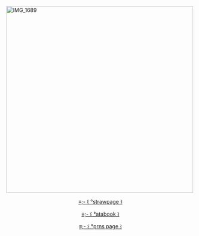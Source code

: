 <img width="500" height="500" alt="IMG_1689" src="https://github.com/user-attachments/assets/5b9dcc21-3768-41b3-9fdc-a624e0b3a1a7" />

<div id="header" align="center">

[≡;- ꒰ °strawpage ꒱](https://paparazzimurderparty.straw.page/) 

[≡;- ꒰ °atabook ꒱](https://cubibibibism.atabook.org/)

[≡;- ꒰ °prns page ꒱](https://en.pronouns.page/@moonpaint)
